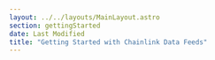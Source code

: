 ```yaml
---
layout: ../../layouts/MainLayout.astro
section: gettingStarted
date: Last Modified
title: "Getting Started with Chainlink Data Feeds"
---
```


